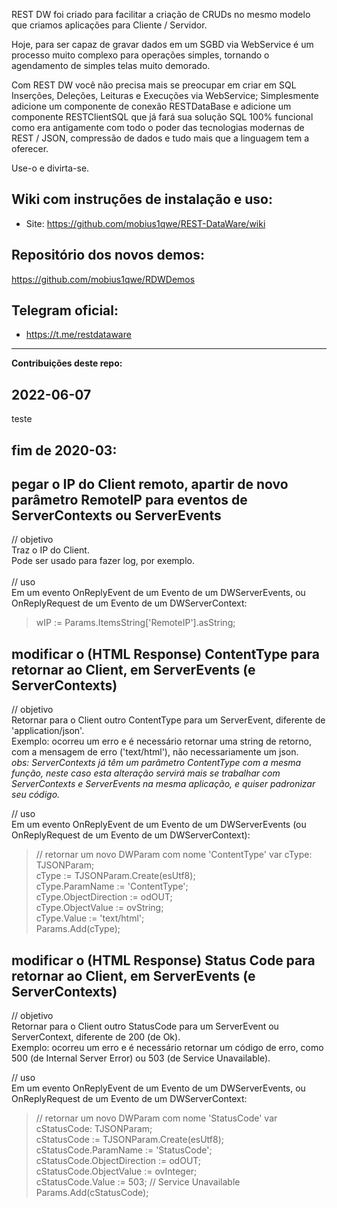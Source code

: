 REST DW foi criado para facilitar a criação de CRUDs no mesmo modelo que criamos aplicações para Cliente / Servidor.

Hoje, para ser capaz de gravar dados em um SGBD via WebService é um processo muito complexo para operações simples, tornando o agendamento de simples telas muito demorado.

Com REST DW você não precisa mais se preocupar em criar em SQL Inserções, Deleções, Leituras e Execuções via WebService; Simplesmente adicione um componente de conexão RESTDataBase e adicione um componente RESTClientSQL que já fará sua solução SQL 100% funcional como era antigamente com todo o poder das tecnologias modernas de REST / JSON, compressão de dados e tudo mais que a linguagem tem a oferecer.

Use-o e divirta-se.

## Wiki com instruções de instalação e uso:
* Site: https://github.com/mobius1qwe/REST-DataWare/wiki

## Repositório dos novos demos:
https://github.com/mobius1qwe/RDWDemos

## Telegram oficial:
* https://t.me/restdataware

----------------
**Contribuições deste repo:**

## 2022-06-07
teste

## fim de 2020-03:

## pegar o IP do Client remoto, apartir de novo parâmetro RemoteIP para eventos de ServerContexts ou ServerEvents
// objetivo  <br>
Traz o IP do Client.  <br>
Pode ser usado para fazer log, por exemplo.  <br>
<br>
// uso  <br>
Em um evento OnReplyEvent de um Evento de um DWServerEvents, ou OnReplyRequest de um Evento de um DWServerContext:  <br>
> wIP := Params.ItemsString['RemoteIP'].asString;  <br>

## modificar o (HTML Response) ContentType para retornar ao Client, em ServerEvents (e ServerContexts)
// objetivo  <br>
Retornar para o Client outro ContentType para um ServerEvent, diferente de 'application/json'.  <br>
Exemplo: ocorreu um erro e é necessário retornar uma string de retorno, com a mensagem de erro ('text/html'), não necessariamente um json.  <br>
_obs: ServerContexts já têm um parâmetro ContentType com a mesma função, neste caso esta alteração servirá mais se trabalhar com ServerContexts e ServerEvents na mesma aplicação, e quiser padronizar seu código._  <br>

// uso  <br>
Em um evento OnReplyEvent de um Evento de um DWServerEvents (ou OnReplyRequest de um Evento de um DWServerContext):  <br>

> // retornar um novo DWParam com nome 'ContentType'
> var cType: TJSONParam;  <br>
> cType                 := TJSONParam.Create(esUtf8);  <br>
> cType.ParamName       := 'ContentType';  <br>
> cType.ObjectDirection := odOUT;  <br>
> cType.ObjectValue     := ovString;  <br>
> cType.Value           := 'text/html';  <br>
> Params.Add(cType);  <br>

## modificar o (HTML Response) Status Code para retornar ao Client, em ServerEvents (e ServerContexts)
// objetivo  <br>
Retornar para o Client outro StatusCode para um ServerEvent ou ServerContext, diferente de 200 (de Ok).  <br>
Exemplo: ocorreu um erro e é necessário retornar um código de erro, como 500 (de Internal Server Error) ou 503 (de Service Unavailable).  <br>

// uso  <br>
Em um evento OnReplyEvent de um Evento de um DWServerEvents, ou OnReplyRequest de um Evento de um DWServerContext:  <br>

> // retornar um novo DWParam com nome 'StatusCode'
> var cStatusCode: TJSONParam;  <br>
> cStatusCode                 := TJSONParam.Create(esUtf8);  <br>
> cStatusCode.ParamName       := 'StatusCode';  <br>
> cStatusCode.ObjectDirection := odOUT;  <br>
> cStatusCode.ObjectValue     := ovInteger;  <br>
> cStatusCode.Value           := 503; 	// Service Unavailable  <br>
> Params.Add(cStatusCode);  <br>
